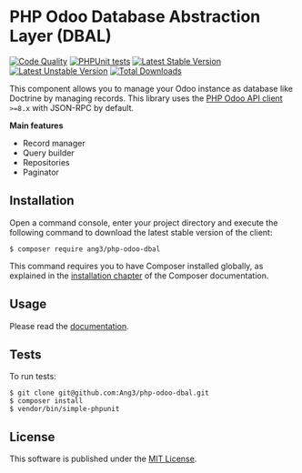 PHP Odoo Database Abstraction Layer (DBAL)
==========================================

[![Code Quality](https://github.com/ang3/php-odoo-dbal/actions/workflows/php_lint.yml/badge.svg)](https://github.com/ang3/php-odoo-dbal/actions/workflows/php_lint.yml)
[![PHPUnit tests](https://github.com/ang3/php-odoo-dbal/actions/workflows/phpunit.yml/badge.svg)](https://github.com/ang3/php-odoo-dbal/actions/workflows/phpunit.yml)
[![Latest Stable Version](https://poser.pugx.org/ang3/php-odoo-dbal/v/stable)](https://packagist.org/packages/ang3/php-odoo-dbal) 
[![Latest Unstable Version](https://poser.pugx.org/ang3/php-odoo-dbal/v/unstable)](https://packagist.org/packages/ang3/php-odoo-dbal) 
[![Total Downloads](https://poser.pugx.org/ang3/php-odoo-dbal/downloads)](https://packagist.org/packages/ang3/php-odoo-dbal)

This component allows you to manage your Odoo instance as database like Doctrine by managing records. 
This library uses the [PHP Odoo API client](https://github.com/Ang3/php-odoo-api-client) `>=8.x` with JSON-RPC by default.

**Main features**

- Record manager
- Query builder
- Repositories
- Paginator

Installation
------------

Open a command console, enter your project directory and execute the
following command to download the latest stable version of the client:

```console
$ composer require ang3/php-odoo-dbal
```

This command requires you to have Composer installed globally, as explained
in the [installation chapter](https://getcomposer.org/doc/00-intro.md)
of the Composer documentation.

Usage
-----

Please read the [documentation](/docs/index.md).

Tests
-----

To run tests:

```console
$ git clone git@github.com:Ang3/php-odoo-dbal.git
$ composer install
$ vendor/bin/simple-phpunit
```

License
-------

This software is published under the [MIT License](./LICENCE).

